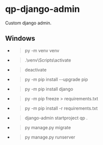 # qp-django-admin
Custom django admin.

## Windows

- > py -m venv venv
- > .\venv\Scripts\activate
- > deactivate

- > py -m pip install --upgrade pip
- > py -m pip install django
- > py -m pip freeze > requirements.txt
- > py -m pip install -r requirements.txt

- > django-admin startproject qp .

- > py manage.py migrate
- > py manage.py runserver

